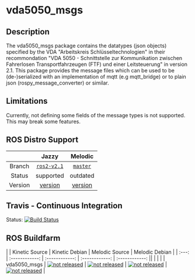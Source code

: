 vda5050_msgs
============

## Description


The vda5050_msgs package contains the datatypes (json objects) specified by the VDA 
"Arbeitskreis Schlüsseltechnologien" in their recommondation "VDA 5050 - Schnittstelle zur Kommunikation zwischen 
Fahrerlosen Transportfahrzeugen (FTF) und einer Leitsteuerung" in version 2.1.
This package provides the message files which can be used to be (de-)serialized with an implementation of mqtt
(e.g mqtt_bridge) or to plain json (rospy_message_converter) or similar. 


## Limitations
Currently, not defining some fields of the message types is not supported. This may break some features.



## ROS Distro Support

|         |                                          Jazzy                                           |                                          Melodic                                           |
| :-----: | :----------------------------------------------------------------------------------------: | :----------------------------------------------------------------------------------------: |
| Branch  |               [`ros2-v2.1`](https://github.com/ipa320/vda5050_msgs/tree/ros2-v2.1)               |               [`master`](https://github.com/ipa320/vda5050_msgs/tree/master)               |
| Status  |                                         supported                                          |                                         outdated                                          |
| Version | [version](https://docs.ros.org/en/jazzy/Installation.html) | [version](http://repositories.ros.org/status_page/ros_melodic_default.html?q=vda5050_msgs) |


## Travis - Continuous Integration

Status: [![Build Status](https://travis-ci.org/ipa320/vda5050_msgs.svg?branch=kinetic_dev)](https://travis-ci.org/ipa320/vda5050_msgs)

## ROS Buildfarm

|       | Kinetic Source | Kinetic Debian | Melodic Source | Melodic Debian |
| :---: | :------------: | :------------: | :------------: | :------------: ||  |  |  |
| vda5050_msgs | [![not released](http://build.ros.org/buildStatus/icon?job=Ksrc_uX__vda5050_msgs__ubuntu_xenial__source)](http://build.ros.org/view/Ksrc_uX/job/Ksrc_uX__vda5050_msgs__ubuntu_xenial__source/) | [![not released](http://build.ros.org/buildStatus/icon?job=Kbin_uX64__vda5050_msgs__ubuntu_xenial_amd64__binary)](http://build.ros.org/view/Kbin_uX64/job/Kbin_uX64__vda5050_msgs__ubuntu_xenial_amd64__binary/) | [![not released](http://build.ros.org/buildStatus/icon?job=Msrc_uB__vda5050_msgs__ubuntu_bionic__source)](http://build.ros.org/view/Msrc_uB/job/Msrc_uB__vda5050_msgs__ubuntu_bionic__source/) | [![not released](http://build.ros.org/buildStatus/icon?job=Mbin_uB64__vda5050_msgs__ubuntu_bionic_amd64__binary)](http://build.ros.org/view/Mbin_uB64/job/Mbin_uB64__vda5050_msgs__ubuntu_bionic_amd64__binary/) |
